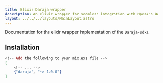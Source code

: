 ```yaml
---
title: Elixir Daraja wrapper
description: An elixir wrapper for seamless integration with Mpesa's Daraja API
layout: ../../../layouts/MainLayout.astro
---
```


Documentation for the elixir wrapper implementation of the `Daraja-sdks`.

## Installation
```elixir
<!-- Add the following to your mix.exs file -->
[
    <!-- ... -->
    {"daraja", "~> 1.0.0"}
]
```